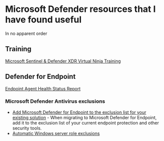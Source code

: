 # Microsoft Defender resources that I have found useful
In no apparent order

## Training
[Microsoft Sentinel & Defender XDR Virtual Ninja Training](https://adoption.microsoft.com/en-us/ninja-show/)

## Defender for Endpoint
[Endpoint Agent Health Status Report](https://github.com/Azure/Azure-Sentinel/blob/master/Hunting%20Queries/Microsoft%20365%20Defender/General%20queries/Endpoint%20Agent%20Health%20Status%20Report.yaml)

### Microsoft Defender Antivirus exclusions
- [Add Microsoft Defender for Endpoint to the exclusion list for your existing solution](https://learn.microsoft.com/en-us/defender-endpoint/switch-to-mde-phase-2#step-3-add-microsoft-defender-for-endpoint-to-the-exclusion-list-for-your-existing-solution) - When migrating to Microsoft Defender for Endpoint, add it to the exclusion list of your current endpoint protection and other security tools.
- [Automatic Windows server role exclusions](https://learn.microsoft.com/en-us/defender-endpoint/configure-server-exclusions-microsoft-defender-antivirus#automatic-server-role-exclusions)
